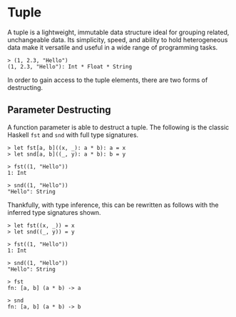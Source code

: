 # Tuple

A tuple is a lightweight, immutable data structure ideal for grouping related, unchangeable data. Its simplicity, speed, and ability to hold heterogeneous data make it versatile and useful in a wide range of programming tasks.

```bendu-repl
> (1, 2.3, "Hello")
(1, 2.3, "Hello"): Int * Float * String
```

In order to gain access to the tuple elements, there are two forms of destructing.

## Parameter Destructing

A function parameter is able to destruct a tuple. The following is the classic Haskell `fst` and `snd` with full type signatures.

```bendu-repl
> let fst[a, b]((x, _): a * b): a = x
> let snd[a, b]((_, y): a * b): b = y

> fst((1, "Hello"))
1: Int

> snd((1, "Hello"))
"Hello": String
```

Thankfully, with type inference, this can be rewritten as follows with the inferred type signatures shown.

```bendu-repl
> let fst((x, _)) = x
> let snd((_, y)) = y

> fst((1, "Hello"))
1: Int

> snd((1, "Hello"))
"Hello": String

> fst
fn: [a, b] (a * b) -> a

> snd
fn: [a, b] (a * b) -> b
```
